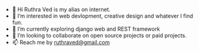 - 👋 Hi Ruthra Ved is my alias on internet.
- 👀 I’m interested in web devlopment, creative design and whatever I find fun. 
- 🌱 I’m currently exploring django web and REST framework
- 💞️ I’m looking to collaborate on open source projects or paid projects.
- 📫 Reach me by ruthraved@gmail.com

<!---
RuthraVed/RuthraVed is a ✨ special ✨ repository because its `README.md` (this file) appears on your GitHub profile.
You can click the Preview link to take a look at your changes.
--->
